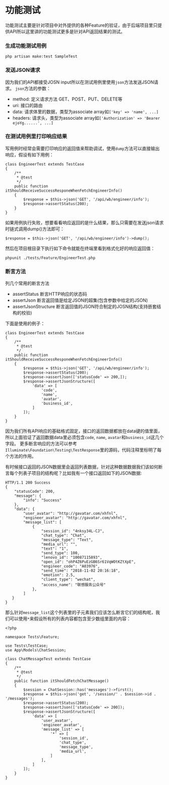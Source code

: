 # 功能测试

功能测试主要是针对项目中对外提供的各种Feature的验证，由于后端项目里只提供API所以这里讲的功能测试更多是针对API返回结果的测试。

### 生成功能测试用例
```
php artisan make:test SampleTest
```

### 发送JSON请求

因为我们的API都接受JOSN input所以在测试用例里使用`json`方法发送JSON请求。
`json`方法的参数：
- method: 定义请求方法 GET、POST、PUT、DELETE等
- uri: 接口的路由
- data: 请求体里的数据，类型为associate array如`['key' => 'name', ...]`
- headers: 请求头，类型为associate array如`['Authorization' => 'Bearer ejoYg......', ...]`

### 在测试用例里打印响应结果
写用例时经常会需要打印响应的返回值来帮助调试，使用`dump`方法可以直接输出响应，假设有如下用例：

```$xslt
class EngineerTest extends TestCase
{
    /**
     * @test
     */
    public function itShouldReceiveSuccessResponeWhenFetchEngineerInfo()
    {
        $response = $this->json('GET', '/api/wb/engineer/info');
        $response->assertStatus(200);
    }
}
```
如果用例执行失败，想要看看响应返回的是什么结果，那么只需要在发送json请求时链式调用dump()方法即可：
```
$response = $this->json('GET', '/api/wb/engineer/info')->dump();
```
然后在项目根目录下执行如下命令就能在终端里看到格式化好的响应返回值：
```
phpunit ./tests/Feature/EngineerTest.php
```

### 断言方法
列几个常用的断言方法

- assertStatus 断言HTTP响应的状态码
- assertJson 断言返回值是给定JSON的超集(包含参数中给定的JSON)
- assertJsonStructure 断言返回值的JSON符合制定的JOSN结构(支持嵌套结构的校验)

下面是使用的例子：
```
class EngineerTest extends TestCase
{
    /**
     * @test
     */
    public function itShouldReceiveSuccessResponeWhenFetchEngineerInfo()
    {
        $response = $this->json('GET', '/api/wb/engineer/info');
        $response->assertStatus(200);
        $response->assertJson(['statusCode' => 200,]);
        $response->assertJsonStructure([
            'data' => [
                'code',
                'name',
                'avatar',
                'business_id',
            ]
        ]);
    }
}
```
因为我们所有API响应的基础格式固定，接口的返回数据都放在data键的值里面，所以上面验证了返回数据data里必须包含`code`, `name`, `avatar`和`business_id`这几个字段。
更多断言响应的方法可以参考`Illuminate\Foundation\Testing\TestResponse`里的源码，代码注释里标明了每个方法的作用。

有时候接口返回的JSON数据里会返回列表数据，针对这种数据数据我们该如何断言每个列表子项目的结构呢？比如我有一个接口返回如下的JSON数据:
```
HTTP/1.1 200 Success
{
    "statusCode": 200,
    "message": {
        "info": "Success"
    },
    "data": {
        "user_avatar": "http://gavatar.com/xhfnl",
        "engineer_avatar": "http://gavatar.com/xhfnl",
        "message_list": [
            {
                "session_id": "4nksy34L-CJ",
                "chat_type": "Chat",
                "message_type": "Text",
                "media_url": "",
                "text": "1",
                "send_type": 100,
                "lenovo_id": "10087115893",
                "open_id": "ohP4Z6PuEzGB6Sr61VqWOtKZtXpE",
                "engineer_code": "A03976",
                "send_time": "2018-11-02 20:16:18",
                "emotion": 2.5,
                "client_type": "wechat",
                "access_name": "联想服务公众号"
            },
        ]
   }
}
```
那么针对`message_list`这个列表里的子元素我们应该怎么断言它们的结构呢，我们可以使用`*`来假设所有的列表内容都包含至少数组里面的内容：

```
<?php

namespace Tests\Feature;

use Tests\TestCase;
use App\Models\ChatSession;

class ChatMessageTest extends TestCase
{
    /**
     * @test
     */
    public function itShouldFetchChatMessage()
    {
        $session = ChatSession::has('messages')->first();
        $response = $this->json('get', '/session/' . $session->id . '/messages');
        $response->assertStatus(200);
        $response->assertJson(['statusCode' => 200]);
        $response->assertJsonStructure([
            'data' => [
                'user_avatar',
                'engineer_avatar',
                'message_list' => [
                    '*' => [
                        'session_id',
                        'chat_type',
                        'message_type',
                        'media_url',
                    ]
                ],
            ]
        ]);
    }
}
```
